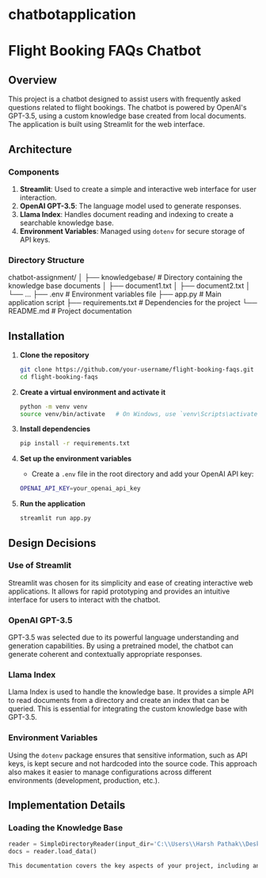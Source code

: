 # chatbotapplication

# Flight Booking FAQs Chatbot

## Overview
This project is a chatbot designed to assist users with frequently asked questions related to flight bookings. The chatbot is powered by OpenAI's GPT-3.5, using a custom knowledge base created from local documents. The application is built using Streamlit for the web interface.

## Architecture

### Components
1. **Streamlit**: Used to create a simple and interactive web interface for user interaction.
2. **OpenAI GPT-3.5**: The language model used to generate responses.
3. **Llama Index**: Handles document reading and indexing to create a searchable knowledge base.
4. **Environment Variables**: Managed using `dotenv` for secure storage of API keys.

### Directory Structure
chatbot-assignment/
│
├── knowledgebase/ # Directory containing the knowledge base documents
│ ├── document1.txt
│ ├── document2.txt
│ └── ...
├── .env # Environment variables file
├── app.py # Main application script
├── requirements.txt # Dependencies for the project
└── README.md # Project documentation




## Installation

1. **Clone the repository**
    ```sh
    git clone https://github.com/your-username/flight-booking-faqs.git
    cd flight-booking-faqs
    ```

2. **Create a virtual environment and activate it**
    ```sh
    python -m venv venv
    source venv/bin/activate   # On Windows, use `venv\Scripts\activate`
    ```

3. **Install dependencies**
    ```sh
    pip install -r requirements.txt
    ```

4. **Set up the environment variables**
    - Create a `.env` file in the root directory and add your OpenAI API key:
    ```sh
    OPENAI_API_KEY=your_openai_api_key
    ```

5. **Run the application**
    ```sh
    streamlit run app.py
    ```

## Design Decisions

### Use of Streamlit
Streamlit was chosen for its simplicity and ease of creating interactive web applications. It allows for rapid prototyping and provides an intuitive interface for users to interact with the chatbot.

### OpenAI GPT-3.5
GPT-3.5 was selected due to its powerful language understanding and generation capabilities. By using a pretrained model, the chatbot can generate coherent and contextually appropriate responses.

### Llama Index
Llama Index is used to handle the knowledge base. It provides a simple API to read documents from a directory and create an index that can be queried. This is essential for integrating the custom knowledge base with GPT-3.5.

### Environment Variables
Using the `dotenv` package ensures that sensitive information, such as API keys, is kept secure and not hardcoded into the source code. This approach also makes it easier to manage configurations across different environments (development, production, etc.).

## Implementation Details

### Loading the Knowledge Base
```python
reader = SimpleDirectoryReader(input_dir='C:\\Users\\Harsh Pathak\\Desktop\\chatbotassignment\\knowledgebase', recursive=True)
docs = reader.load_data()

This documentation covers the key aspects of your project, including an overview, architecture, installation instructions, design decisions, and implementation details. It should provide a comprehensive guide for anyone looking to understand or deploy your chatbot.
